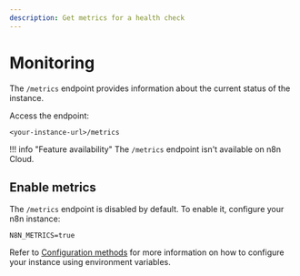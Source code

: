 ```yaml
---
description: Get metrics for a health check
---
```


# Monitoring

The `/metrics` endpoint provides information about the current status of the instance.

Access the endpoint:

```
<your-instance-url>/metrics
```

!!! info "Feature availability"
	The `/metrics` endpoint isn't available on n8n Cloud.

## Enable metrics

The `/metrics` endpoint is disabled by default. To enable it, configure your n8n instance:

```shell
N8N_METRICS=true
```

Refer to [Configuration methods](/hosting/environment-variables/configuration-methods/) for more information on how to configure your instance using environment variables.
